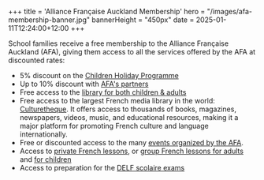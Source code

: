 +++
title = 'Alliance Française Auckland Membership'
hero = "/images/afa-membership-banner.jpg"
bannerHeight = "450px"
date = 2025-01-11T12:24:00+12:00
+++

School families receive a free membership to the Alliance Française Auckland (AFA), giving them access to all the services offered by the AFA at discounted rates:

- 5% discount on the [Children Holiday Programme](https://www.alliance-francaise.co.nz/learn-french/kids-and-teenagers/children-holiday-program/)
- Up to 10% discount with [AFA's partners](https://www.alliance-francaise.co.nz/about-us/our-sponsors-and-partners/)
- Free access to the [library for both children & adults](https://www.alliance-francaise.co.nz/resources-and-services/library/)
- Free access to the largest French media library in the world: [Culturetheque](https://www.alliance-francaise.co.nz/resources-and-services/culturetheque/). It offers access to thousands of books, magazines, newspapers, videos, music, and educational resources, making it a major platform for promoting French culture and language internationally.
- Free or discounted access to the many [events organized by the AFA](https://www.alliance-francaise.co.nz/events/all-events/).
- Access to [private French lessons](https://www.alliance-francaise.co.nz/learn-french/private-tuition/), or [group French lessons for adults](https://www.alliance-francaise.co.nz/learn-french/adults/) and [for children](https://www.alliance-francaise.co.nz/learn-french/kids-and-teenagers/)
- Access to preparation for the [DELF scolaire exams](https://www.alliance-francaise.co.nz/diplomas/adults/delf-dalf-tout-public/)
